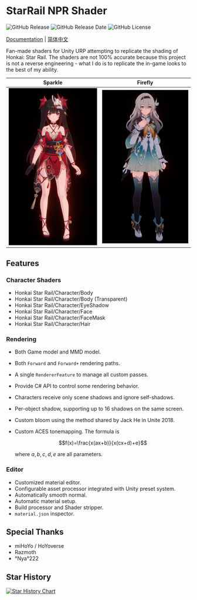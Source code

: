 # StarRail NPR Shader

<img alt="GitHub Release" src="https://img.shields.io/github/v/release/stalomeow/StarRailNPRShader?style=for-the-badge"> <img alt="GitHub Release Date" src="https://img.shields.io/github/release-date/stalomeow/StarRailNPRShader?style=for-the-badge"> <img alt="GitHub License" src="https://img.shields.io/github/license/stalomeow/StarRailNPRShader?style=for-the-badge">

[Documentation](Documentation~/en-us/README.md) | [简体中文](README_CN.md)

Fan-made shaders for Unity URP attempting to replicate the shading of Honkai: Star Rail. The shaders are not 100% accurate because this project is not a reverse engineering - what I do is to replicate the in-game looks to the best of my ability.

|Sparkle|Firefly|
|:-:|:-:|
|![sparkle](Documentation~/_img/sparkle.png)|![firefly](Documentation~/_img/firefly.png)|

## Features

### Character Shaders

- Honkai Star Rail/Character/Body
- Honkai Star Rail/Character/Body (Transparent)
- Honkai Star Rail/Character/EyeShadow
- Honkai Star Rail/Character/Face
- Honkai Star Rail/Character/FaceMask
- Honkai Star Rail/Character/Hair

### Rendering

- Both Game model and MMD model.
- Both `Forward` and `Forward+` rendering paths.
- A single `RendererFeature` to manage all custom passes.
- Provide C# API to control some rendering behavior.
- Characters receive only scene shadows and ignore self-shadows.
- Per-object shadow, supporting up to 16 shadows on the same screen.
- Custom bloom using the method shared by Jack He in Unite 2018.
- Custom ACES tonemapping. The formula is

    $$f(x)=\frac{x(ax+b)}{x(cx+d)+e}$$

    where $a,b,c,d,e$ are all parameters.

### Editor

- Customized material editor.
- Configurable asset processor integrated with Unity preset system.
- Automatically smooth normal.
- Automatic material setup.
- Build processor and Shader stripper.
- `material.json` inspector.

## Special Thanks

- miHoYo / HoYoverse
- Razmoth
- °Nya°222

## Star History

<a href="https://star-history.com/#stalomeow/StarRailNPRShader&Date">
 <picture>
   <source media="(prefers-color-scheme: dark)" srcset="https://api.star-history.com/svg?repos=stalomeow/StarRailNPRShader&type=Date&theme=dark" />
   <source media="(prefers-color-scheme: light)" srcset="https://api.star-history.com/svg?repos=stalomeow/StarRailNPRShader&type=Date" />
   <img alt="Star History Chart" src="https://api.star-history.com/svg?repos=stalomeow/StarRailNPRShader&type=Date" />
 </picture>
</a>
